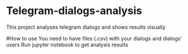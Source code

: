 # Telegram-dialogs-analysis
This project analyses telegram dialogs and shows results visually

#How to use
You need to have files (.csv) with your dialogs and dialogs' users
Run jupyter notebook to get analysis results
